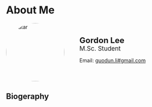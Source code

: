 # About Me
<div  id="intro" style="display: flex; flex-direction: row; flex-wrap: wrap; align-items:center; justify-content: space-between;">
  <div id="avatar">
  <img src="https://avatars3.githubusercontent.com/u/26213546" style="width:10rem;height:auto; border-radius:50%; max-width:100%" alt="avatar">
  </div>
<div id="text" style="display: right; width: 60%; white-space:nowarp">
<span style="font-size:22px"><strong>Gordon Lee</strong></span><br>
<span style="font-size:17px">M.Sc. Student</span><br>

<span>Email: <a href="mailto:guodun.li#gmail.com" title="guodun.li#gmail.com">guodun.li#gmail.com</a></span><br>
</div>
</div>

## Biogeraphy




        
